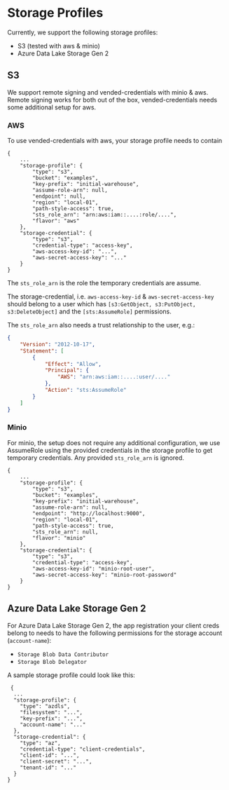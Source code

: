 # Storage Profiles

Currently, we support the following storage profiles:

- S3 (tested with aws & minio)
- Azure Data Lake Storage Gen 2

## S3

We support remote signing and vended-credentials with minio & aws. Remote signing works for both out of the box, vended-credentials needs some additional setup for aws.

### AWS 

To use vended-credentials with aws, your storage profile needs to contain

```
{
    ...
    "storage-profile": {
        "type": "s3",
        "bucket": "examples",
        "key-prefix": "initial-warehouse",
        "assume-role-arn": null,
        "endpoint": null,
        "region": "local-01",
        "path-style-access": true,
        "sts_role_arn": "arn:aws:iam::....:role/....",
        "flavor": "aws"
    },
    "storage-credential": {
        "type": "s3",
        "credential-type": "access-key",
        "aws-access-key-id": "...",
        "aws-secret-access-key": "..."
    }
}
```

The `sts_role_arn` is the role the temporary credentials are assume.

The storage-credential, i.e. `aws-access-key-id` & `aws-secret-access-key` should belong to a user which has `[s3:GetObject, s3:PutObject, s3:DeleteObject]` and the `[sts:AssumeRole]` permissions. 

The `sts_role_arn` also needs a trust relationship to the user, e.g.:

```json
{
    "Version": "2012-10-17",
    "Statement": [
        {
            "Effect": "Allow",
            "Principal": {
                "AWS": "arn:aws:iam::....:user/...."
            },
            "Action": "sts:AssumeRole"
        }
    ]
}
```


### Minio

For minio, the setup does not require any additional configuration, we use AssumeRole using the provided credentials in the storage profile to get temporary credentials. Any provided `sts_role_arn` is ignored.

```
{
    ...
    "storage-profile": {
        "type": "s3",
        "bucket": "examples",
        "key-prefix": "initial-warehouse",
        "assume-role-arn": null,
        "endpoint": "http://localhost:9000",
        "region": "local-01",
        "path-style-access": true,
        "sts_role_arn": null,
        "flavor": "minio"
    },
    "storage-credential": {
        "type": "s3",
        "credential-type": "access-key",
        "aws-access-key-id": "minio-root-user",
        "aws-secret-access-key": "minio-root-password"
    }
}
```

## Azure Data Lake Storage Gen 2

For Azure Data Lake Storage Gen 2, the app registration your client creds belong to needs to have the following permissions for the storage account (`account-name`):

- `Storage Blob Data Contributor`
- `Storage Blob Delegator`
 
A sample storage profile could look like this:

```
 {
  ...
  "storage-profile": {
    "type": "azdls",
    "filesystem": "...",
    "key-prefix": "...",
    "account-name": "..."
  },
  "storage-credential": {
    "type": "az",
    "credential-type": "client-credentials",
    "client-id": "...",
    "client-secret": "...",
    "tenant-id": "..."
  }
}
```